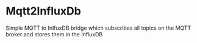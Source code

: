 # Mqtt2InfluxDb
Simple MQTT to InlfuxDB bridge which subscribes all topics on the MQTT broker and stores them in the InfluxDB
